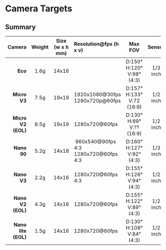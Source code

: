 # Camera Targets

## Summary

|         Camera        |  Weight  |  Size<BR>(w x h mm)  | Resolution@fps (h x v)             |      Max  FOV                        |  Sensor   |  Full Settings <br />Menu |  Interface          | Lens Size | Release Date |
| --------------------: | :------: | :--------: | :--------------------                    | :-----------------:                  | :-------: | :-------------:           | :-----------------: | :-------: | :----------: | 
|  **Eco**               |   1.6g   |   14x16    |                                         | D:150&deg; H:120&deg; V:98&deg; (4:3)| 1/3 inch  |                           | HD composite video  |           | Mar 2024|
|  **Micro V3**          |   7.5g   |   19x19    | 1920x1080@30fps</br>1280x720p@60fps     | D:157&deg; H:133&deg; V:72 (16:9)    | 1/2 inch  | Yes                       | MIPI                | M12       | Dec 2023|
|  **Micro V2 (EOL)**    |   8.5g   |   19x19    | 1280x720@60fps                          | D:130&deg; H:89&deg;  V:?? (16:9)    | 1/2 inch  | Yes                       | MIPI                | M12       | Jan 2022|
|  **Nano 90**           |   5.2g   |   14x18    | &nbsp;960x540@90fps 4:3</br>1280x720@60fps 4:3  | D:160&deg; H:127&deg; V:92&deg; (4:3)| 1/3 inch  |                   | MIPI                | M8        | Dec 2022|
|  **Nano V3**           |   2.2g   |   14x16    | 1280x720@60fps 4:3                      | D:155&deg; H:126&deg; V:94&deg; (4:3)| 1/2 inch  |                           | MIPI                | M8        | Dec 2021|
|  **Nano V2 (EOL)**     |   4.3g   |   14x16    | 1280x720@60fps                          | D:155&deg; H:122&deg; V:89&deg; (4:3)| 1/2 inch  | No                        | MIPI                | M8        | Aug 2022|
|  **Nano lite (EOL)**   |   1.5g   |   14x16    | 1280x720@60fps                          | D:130&deg; H:108&deg; V:84&deg; (4:3)| 1/2 inch  | Yes                       | MIPI                | M8        | Apr 2022|


